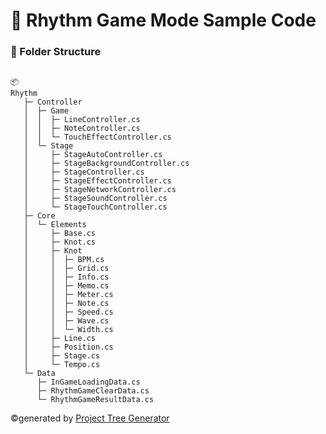 # :musical_note: Rhythm Game Mode Sample Code



### :file_folder: Folder Structure
```

📦 
Rhythm
   ├─ Controller
   │  ├─ Game
   │  │  ├─ LineController.cs
   │  │  ├─ NoteController.cs
   │  │  └─ TouchEffectController.cs
   │  └─ Stage
   │     ├─ StageAutoController.cs
   │     ├─ StageBackgroundController.cs
   │     ├─ StageController.cs
   │     ├─ StageEffectController.cs
   │     ├─ StageNetworkController.cs
   │     ├─ StageSoundController.cs
   │     └─ StageTouchController.cs
   ├─ Core
   │  └─ Elements
   │     ├─ Base.cs
   │     ├─ Knot.cs
   │     ├─ Knot
   │     │  ├─ BPM.cs
   │     │  ├─ Grid.cs
   │     │  ├─ Info.cs
   │     │  ├─ Memo.cs
   │     │  ├─ Meter.cs
   │     │  ├─ Note.cs
   │     │  ├─ Speed.cs
   │     │  ├─ Wave.cs
   │     │  └─ Width.cs
   │     ├─ Line.cs
   │     ├─ Position.cs
   │     ├─ Stage.cs
   │     └─ Tempo.cs
   └─ Data
      ├─ InGameLoadingData.cs
      ├─ RhythmGameClearData.cs
      └─ RhythmGameResultData.cs
```
©generated by [Project Tree Generator](https://woochanleee.github.io/project-tree-generator)
